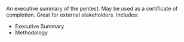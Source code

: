 An executive summary of the pentest. May be used as a certificate of completion. Great for external stakeholders. Includes:<ul><li>Executive Summary</li><li>Methodology</li></ul>